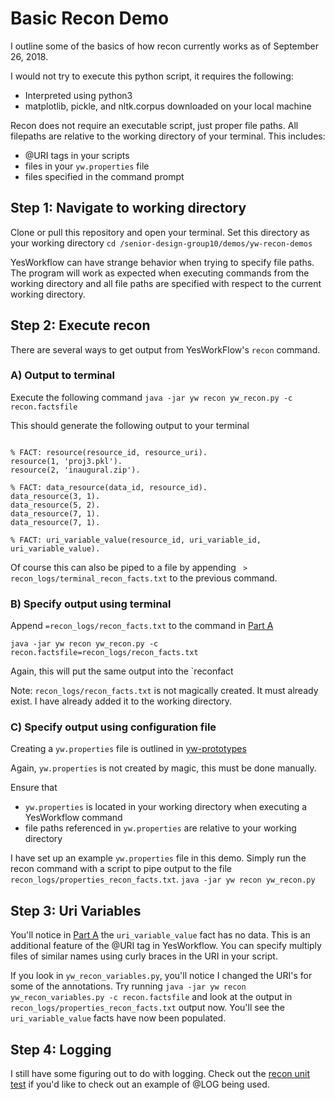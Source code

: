 # Basic Recon Demo
I outline some of the basics of how recon currently works as of September 26, 2018.

I would not try to execute this python script, it requires the following:
* Interpreted using python3
* matplotlib, pickle, and nltk.corpus downloaded on your local machine

Recon does not require an executable script, just proper file paths. All filepaths are relative to the working directory of your terminal. This includes:
* @URI tags in your scripts
* files in your `yw.properties` file
* files specified in the command prompt

## Step 1: Navigate to working directory
Clone or pull this repository and open your terminal. Set this directory as your working directory
`cd /senior-design-group10/demos/yw-recon-demos` 

YesWorkflow can have strange behavior when trying to specify file paths. The program will work as expected when executing commands from the working directory and all file paths are specified with respect to the current working directory. 

## Step 2: Execute recon
There are several ways to get output from YesWorkFlow's `recon` command.

### A) Output to terminal
Execute the following command
`java -jar yw recon yw_recon.py -c recon.factsfile`

This should generate the following output to your terminal
``` 

% FACT: resource(resource_id, resource_uri).
resource(1, 'proj3.pkl').
resource(2, 'inaugural.zip').

% FACT: data_resource(data_id, resource_id).
data_resource(3, 1).
data_resource(5, 2).
data_resource(7, 1).
data_resource(7, 1).

% FACT: uri_variable_value(resource_id, uri_variable_id, uri_variable_value).
```

Of course this can also be piped to a file by appending ` > recon_logs/terminal_recon_facts.txt` to the previous command.

### B) Specify output using terminal
Append `=recon_logs/recon_facts.txt` to the command in [Part A](https://github.com/aniehuser/senior-design-group10/demos/yw-recon-demos/README.md#a-output-to-terminal)

`java -jar yw recon yw_recon.py -c recon.factsfile=recon_logs/recon_facts.txt`

Again, this will put the same output into the `reconfact

Note: `recon_logs/recon_facts.txt` is not magically created. It must already exist. I have already added it to the working directory.

### C) Specify output using configuration file
Creating a `yw.properties` file is outlined in [yw-prototypes](https://github.com/yesworkflow-org/yw-prototypes#store-command-line-options-in-a-ywproperties-file)

Again, `yw.properties` is not created by magic, this must be done manually. 

Ensure that
* `yw.properties` is located in your working directory when executing a YesWorkflow command
* file paths referenced in `yw.properties` are relative to your working directory

I have set up an example `yw.properties` file in this demo. Simply run the recon command with a script to pipe output to the file `recon_logs/properties_recon_facts.txt`.
`java -jar yw recon yw_recon.py`

## Step 3: Uri Variables
You'll notice in [Part A](https://github.com/aniehuser/senior-design-group10/demos/yw-recon-demos/README.md#a-output-to-terminal) the `uri_variable_value` fact has no data. This is an additional feature of the @URI tag in YesWorkflow. You can specify multiply files of similar names using curly braces in the URI in your script. 

If you look in `yw_recon_variables.py`, you'll notice I changed the URI's for some of the annotations. Try running `java -jar yw recon yw_recon_variables.py -c recon.factsfile` and look at the output in `recon_logs/properties_recon_facts.txt` output now. You'll see the `uri_variable_value` facts have now been populated.

## Step 4: Logging
I still have some figuring out to do with logging. Check out the [recon unit test](https://github.com/yesworkflow-org/yw-prototypes/blob/master/examples/simulate_data_collection/simulate_data_collection.py) if you'd like to check out an example of @LOG being used.

